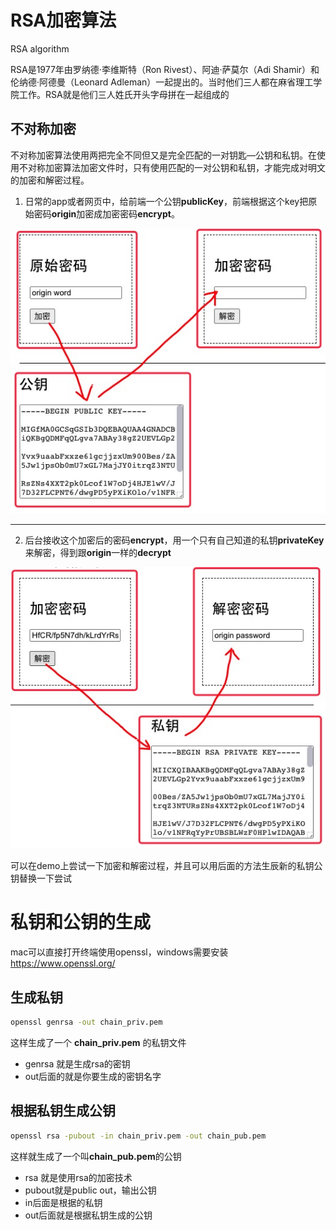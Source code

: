 # RSA加密算法


RSA algorithm


RSA是1977年由罗纳德·李维斯特（Ron Rivest）、阿迪·萨莫尔（Adi Shamir）和伦纳德·阿德曼（Leonard Adleman）一起提出的。当时他们三人都在麻省理工学院工作。RSA就是他们三人姓氏开头字母拼在一起组成的


## 不对称加密


不对称加密算法使用两把完全不同但又是完全匹配的一对钥匙—公钥和私钥。在使用不对称加密算法加密文件时，只有使用匹配的一对公钥和私钥，才能完成对明文的加密和解密过程。


1. 日常的app或者网页中，给前端一个公钥**publicKey**，前端根据这个key把原始密码**origin**加密成加密密码**encrypt**。


![./encrypt.jpg](./encrypt.jpg)


-----------


2. 后台接收这个加密后的密码**encrypt**，用一个只有自己知道的私钥**privateKey**来解密，得到跟**origin**一样的**decrypt**


![./decrypt.jpg](./decrypt.jpg)



可以在demo上尝试一下加密和解密过程，并且可以用后面的方法生辰新的私钥公钥替换一下尝试


# 私钥和公钥的生成


mac可以直接打开终端使用openssl，windows需要安装 https://www.openssl.org/



## 生成私钥


```bash
openssl genrsa -out chain_priv.pem
```


这样生成了一个 **chain_priv.pem** 的私钥文件


* genrsa 就是生成rsa的密钥
* out后面的就是你要生成的密钥名字


## 根据私钥生成公钥


```bash
openssl rsa -pubout -in chain_priv.pem -out chain_pub.pem
```


这样就生成了一个叫**chain_pub.pem**的公钥


* rsa 就是使用rsa的加密技术
* pubout就是public out，输出公钥
* in后面是根据的私钥
* out后面就是根据私钥生成的公钥

